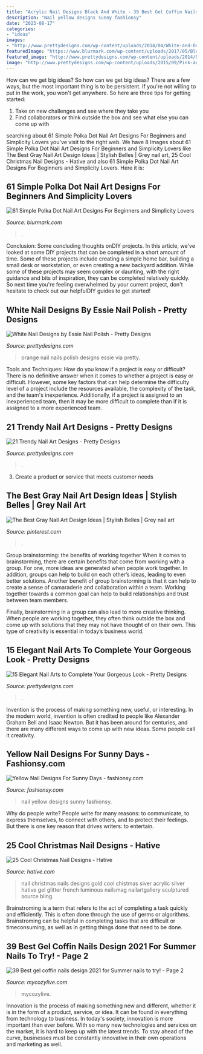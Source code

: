 ```yaml
---
title: "Acrylic Nail Designs Black And White - 39 Best Gel Coffin Nails Design 2021 For Summer Nails To Try!"
description: "Nail yellow designs sunny fashionsy"
date: "2023-08-17"
categories:
- "ideas"
images:
- "http://www.prettydesigns.com/wp-content/uploads/2014/04/White-and-Orange-Nails.jpg"
featuredImage: "https://www.blurmark.com/wp-content/uploads/2017/05/Black-Grey-Nails-With-White-Polka-Dots-820x1024.jpg"
featured_image: "http://www.prettydesigns.com/wp-content/uploads/2014/04/White-and-Orange-Nails.jpg"
image: "http://www.prettydesigns.com/wp-content/uploads/2015/09/Pink-and-Silver-Short-Nail-Design.jpg"
---
```



How can we get big ideas?
So how can we get big ideas? There are a few ways, but the most important thing is to be persistent. If you're not willing to put in the work, you won't get anywhere. So here are three tips for getting started: 
1. Take on new challenges and see where they take you 
2. Find collaborators or think outside the box and see what else you can come up with 

	

		
searching about 61 Simple Polka Dot Nail Art Designs For Beginners and Simplicity Lovers you've visit to the right web. We have 8 Images about 61 Simple Polka Dot Nail Art Designs For Beginners and Simplicity Lovers like The Best Gray Nail Art Design Ideas | Stylish Belles | Grey nail art, 25 Cool Christmas Nail Designs - Hative and also 61 Simple Polka Dot Nail Art Designs For Beginners and Simplicity Lovers. Here it is:
		
    
## 61 Simple Polka Dot Nail Art Designs For Beginners And Simplicity Lovers

<img loading=lazy src="https://www.blurmark.com/wp-content/uploads/2017/05/Black-Grey-Nails-With-White-Polka-Dots-820x1024.jpg" onerror="this.onerror=null;this.src='https://tse1.mm.bing.net/th?id=OIP.BQ19I7fvjprtzZOoGeCe4QHaJP&amp;pid=15.1';" alt="61 Simple Polka Dot Nail Art Designs For Beginners and Simplicity Lovers">

_Source: blurmark.com_

>. 

	

Conclusion: Some concluding thoughts onDIY projects.
In this article, we've looked at some DIY projects that can be completed in a short amount of time. Some of these projects include creating a simple home bar, building a small desk or workstation, or even creating a new backyard addition. While some of these projects may seem complex or daunting, with the right guidance and bits of inspiration, they can be completed relatively quickly. So next time you're feeling overwhelmed by your current project, don't hesitate to check out our helpfulDIY guides to get started!

    
## White Nail Designs By Essie Nail Polish - Pretty Designs

<img loading=lazy src="http://www.prettydesigns.com/wp-content/uploads/2014/04/White-and-Orange-Nails.jpg" onerror="this.onerror=null;this.src='https://tse4.mm.bing.net/th?id=OIP.4SX9u75DHDmoZazfIUWFbAHaLD&amp;pid=15.1';" alt="White Nail Designs by Essie Nail Polish - Pretty Designs">

_Source: prettydesigns.com_

>orange nail nails polish designs essie via pretty. 

	

Tools and Techniques: How do you know if a project is easy or difficult?
There is no definitive answer when it comes to whether a project is easy or difficult. However, some key factors that can help determine the difficulty level of a project include the resources available, the complexity of the task, and the team's inexperience. Additionally, if a project is assigned to an inexperienced team, then it may be more difficult to complete than if it is assigned to a more experienced team.

    
## 21 Trendy Nail Art Designs - Pretty Designs

<img loading=lazy src="http://www.prettydesigns.com/wp-content/uploads/2015/09/Pink-and-Silver-Short-Nail-Design.jpg" onerror="this.onerror=null;this.src='https://tse2.mm.bing.net/th?id=OIP.e_uuLOaqYDcDY1fM8IpBGQHaNK&amp;pid=15.1';" alt="21 Trendy Nail Art Designs - Pretty Designs">

_Source: prettydesigns.com_

>. 

	

3. Create a product or service that meets customer needs

    
## The Best Gray Nail Art Design Ideas | Stylish Belles | Grey Nail Art

<img loading=lazy src="https://i.pinimg.com/736x/20/c6/aa/20c6aa18c635e8e0e9c62d5689fbbf8f.jpg" onerror="this.onerror=null;this.src='https://tse4.mm.bing.net/th?id=OIP.ChG7o0jw73Ej_zmqxmHAsQHaJ3&amp;pid=15.1';" alt="The Best Gray Nail Art Design Ideas | Stylish Belles | Grey nail art">

_Source: pinterest.com_

>. 

	

Group brainstorming: the benefits of working together
When it comes to brainstorming, there are certain benefits that come from working with a group. For one, more ideas are generated when people work together. In addition, groups can help to build on each other’s ideas, leading to even better solutions.
Another benefit of group brainstorming is that it can help to create a sense of camaraderie and collaboration within a team. Working together towards a common goal can help to build relationships and trust between team members.

Finally, brainstorming in a group can also lead to more creative thinking. When people are working together, they often think outside the box and come up with solutions that they may not have thought of on their own. This type of creativity is essential in today’s business world.

    
## 15 Elegant Nail Arts To Complete Your Gorgeous Look - Pretty Designs

<img loading=lazy src="https://www.prettydesigns.com/wp-content/uploads/2014/02/White-Nails.jpg" onerror="this.onerror=null;this.src='https://tse3.mm.bing.net/th?id=OIP.MnMJnBzQp4uDWtyRbPnqEwHaKB&amp;pid=15.1';" alt="15 Elegant Nail Arts to Complete Your Gorgeous Look - Pretty Designs">

_Source: prettydesigns.com_

>. 

	

Invention is the process of making something new, useful, or interesting. In the modern world, invention is often credited to people like Alexander Graham Bell and Isaac Newton. But it has been around for centuries, and there are many different ways to come up with new ideas. Some people call it creativity.

    
## Yellow Nail Designs For Sunny Days - Fashionsy.com

<img loading=lazy src="https://fashionsy.com/wp-content/uploads/2014/05/yellow-nail-art-designs-3.jpg" onerror="this.onerror=null;this.src='https://tse4.mm.bing.net/th?id=OIP.TdmkpX7o_8hQmYIN4XK-RQHaFj&amp;pid=15.1';" alt="Yellow Nail Designs For Sunny Days - fashionsy.com">

_Source: fashionsy.com_

>nail yellow designs sunny fashionsy. 

	

Why do people write?
People write for many reasons: to communicate, to express themselves, to connect with others, and to protect their feelings. But there is one key reason that drives writers: to entertain.

    
## 25 Cool Christmas Nail Designs - Hative

<img loading=lazy src="https://hative.com/wp-content/uploads/2014/11/christmas-nail-designs/11-cool-christmas-nail-designs.jpg" onerror="this.onerror=null;this.src='https://tse3.mm.bing.net/th?id=OIP.KBlOtUi4yY1dvZbQf5Vj0QHaGp&amp;pid=15.1';" alt="25 Cool Christmas Nail Designs - Hative">

_Source: hative.com_

>nail christmas nails designs gold cool chistmas siver acrylic silver hative gel glitter french luminous nailsmag nailartgallery sculptured source bling. 

	

Brainstroming is a term that refers to the act of completing a task quickly and efficiently. This is often done through the use of germs or algorithms. Brainstroming can be helpful in completing tasks that are difficult or timeconsuming, as well as in getting things done that need to be done.

    
## 39 Best Gel Coffin Nails Design 2021 For Summer Nails To Try! - Page 2

<img loading=lazy src="https://mycozylive.com/wp-content/uploads/2021/05/12.jpg" onerror="this.onerror=null;this.src='https://tse2.mm.bing.net/th?id=OIP.aYT8z1U_pHWvvykSpNj3rgHaLH&amp;pid=15.1';" alt="39 Best gel coffin nails design 2021 for Summer nails to try! - Page 2">

_Source: mycozylive.com_

>mycozylive. 

	

Innovation is the process of making something new and different, whether it is in the form of a product, service, or idea. It can be found in everything from technology to business. In today's society, innovation is more important than ever before. With so many new technologies and services on the market, it is hard to keep up with the latest trends. To stay ahead of the curve, businesses must be constantly innovative in their own operations and marketing as well.

